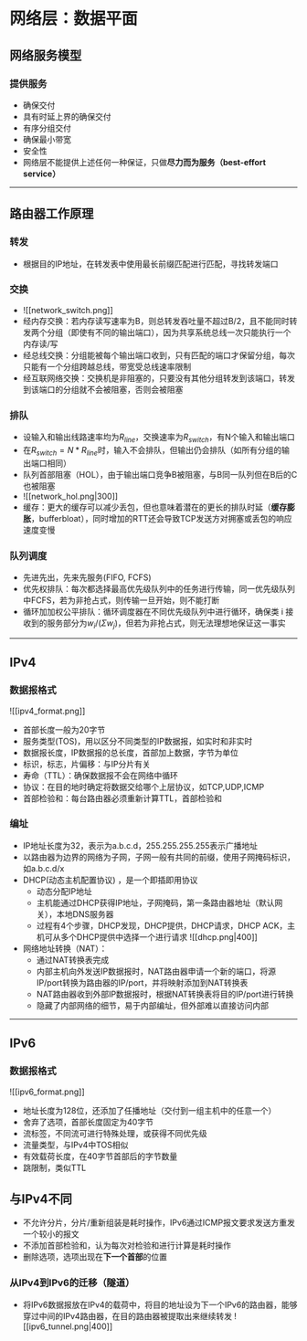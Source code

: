 # 网络层：数据平面
## 网络服务模型
### 提供服务 

+ 确保交付
+ 具有时延上界的确保交付
+ 有序分组交付
+ 确保最小带宽
+ 安全性
+ 网络层不能提供上述任何一种保证，只做**尽力而为服务（best-effort service）**
---
## 路由器工作原理
### 转发

+ 根据目的IP地址，在转发表中使用最长前缀匹配进行匹配，寻找转发端口
### 交换

+ ![[network_switch.png]]
+ 经内存交换：若内存读写速率为B，则总转发吞吐量不超过B/2，且不能同时转发两个分组（即使有不同的输出端口），因为共享系统总线一次只能执行一个内存读/写
+ 经总线交换：分组能被每个输出端口收到，只有匹配的端口才保留分组，每次只能有一个分组跨越总线，带宽受总线速率限制
+ 经互联网络交换：交换机是非阻塞的，只要没有其他分组转发到该端口，转发到该端口的分组就不会被阻塞，否则会被阻塞
### 排队

+ 设输入和输出线路速率均为$R_{line}$，交换速率为$R_{switch}$，有N个输入和输出端口
+ 在$R_{switch}= N * R_{line}$时，输入不会排队，但输出仍会排队（如所有分组的输出端口相同）
+ 队列首部阻塞（HOL），由于输出端口竞争B被阻塞，与B同一队列但在B后的C也被阻塞
+ ![[network_hol.png|300]]
+ 缓存：更大的缓存可以减少丢包，但也意味着潜在的更长的排队时延（**缓存膨胀**，bufferbloat），同时增加的RTT还会导致TCP发送方对拥塞或丢包的响应速度变慢
### 队列调度

+ 先进先出，先来先服务(FIFO, FCFS)
+ 优先权排队：每次都选择最高优先级队列中的任务进行传输，同一优先级队列中FCFS，若为非抢占式，则传输一旦开始，则不能打断
+ 循环加加权公平排队：循环调度器在不同优先级队列中进行循环，确保类 i 接收到的服务部分为$w_i / (\Sigma w_j)$，但若为非抢占式，则无法理想地保证这一事实
---
## IPv4
### 数据报格式
![[ipv4_format.png]]
+ 首部长度一般为20字节
+ 服务类型(TOS)，用以区分不同类型的IP数据报，如实时和非实时
+ 数据报长度，IP数据报的总长度，首部加上数据，字节为单位
+ 标识，标志，片偏移：与IP分片有关
+ 寿命（TTL）：确保数据报不会在网络中循环
+ 协议：在目的地时确定将数据交给哪个上层协议，如TCP,UDP,ICMP
+ 首部检验和：每台路由器必须重新计算TTL，首部检验和
### 编址

+ IP地址长度为32，表示为a.b.c.d，255.255.255.255表示广播地址
+ 以路由器为边界的网络为子网，子网一般有共同的前缀，使用子网掩码标识，如a.b.c.d/x
+ DHCP(动态主机配置协议) ，是一个即插即用协议
	+ 动态分配IP地址
	+ 主机能通过DHCP获得IP地址，子网掩码，第一条路由器地址（默认网关），本地DNS服务器
	+ 过程有4个步骤，DHCP发现，DHCP提供，DHCP请求，DHCP ACK，主机可从多个DHCP提供中选择一个进行请求
	![[dhcp.png|400]]
+ 网络地址转换（NAT）：
	+ 通过NAT转换表完成
	+ 内部主机向外发送IP数据报时，NAT路由器申请一个新的端口，将源IP/port转换为路由器的IP/port，并将映射添加到NAT转换表
	+ NAT路由器收到外部IP数据报时，根据NAT转换表将目的IP/port进行转换
	+ 隐藏了内部网络的细节，易于内部编址，但外部难以直接访问内部
---
## IPv6
### 数据报格式
![[ipv6_format.png]]
+ 地址长度为128位，还添加了任播地址（交付到一组主机中的任意一个） 
+ 舍弃了选项，首部长度固定为40字节
+ 流标签，不同流可进行特殊处理，或获得不同优先级
+ 流量类型，与IPv4中TOS相似
+ 有效载荷长度，在40字节首部后的字节数量
+ 跳限制，类似TTL
## 与IPv4不同

+ 不允许分片，分片/重新组装是耗时操作，IPv6通过ICMP报文要求发送方重发一个较小的报文
+ 不添加首部检验和，认为每次对检验和进行计算是耗时操作
+ 删除选项，选项出现在**下一个首部**的位置
### 从IPv4到IPv6的迁移（隧道）

+ 将IPv6数据报放在IPv4的载荷中，将目的地址设为下一个IPv6的路由器，能够穿过中间的IPv4路由器，在目的路由器被提取出来继续转发
![[ipv6_tunnel.png|400]]
